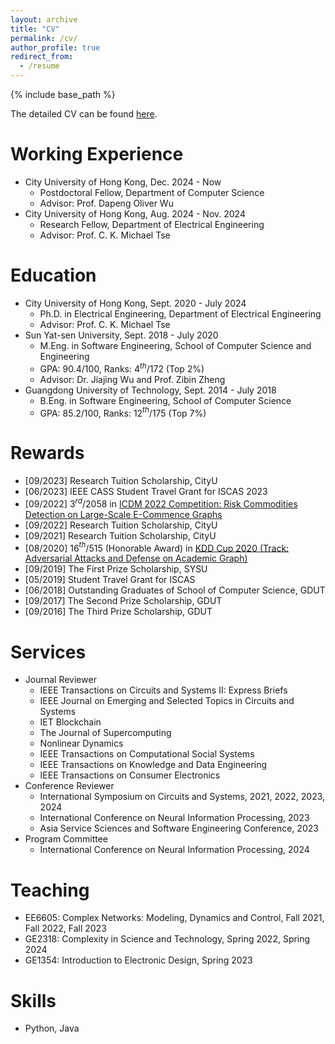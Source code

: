 ```yaml
---
layout: archive
title: "CV"
permalink: /cv/
author_profile: true
redirect_from:
  - /resume
---
```


{% include base_path %}

The detailed CV can be found [here]().

# Working Experience

- City University of Hong Kong, Dec. 2024 - Now
  - Postdoctoral Fellow, Department of Computer Science
  - Advisor: Prof. Dapeng Oliver Wu
- City University of Hong Kong, Aug. 2024 - Nov. 2024
  - Research Fellow, Department of Electrical Engineering
  - Advisor: Prof. C. K. Michael Tse

Education
======

* City University of Hong Kong,  Sept. 2020 - July 2024
  * Ph.D. in Electrical Engineering, Department of Electrical Engineering
  * Advisor: Prof. C. K. Michael Tse
* Sun Yat-sen University, Sept. 2018 - July 2020
  * M.Eng. in Software Engineering, School of Computer Science and Engineering
  * GPA: 90.4/100, Ranks: 4$^{th}$/172 (Top 2%)
  * Advisor: Dr. Jiajing Wu and Prof. Zibin Zheng
* Guangdong University of Technology, Sept. 2014 - July 2018
  * B.Eng. in Software Engineering, School of Computer Science
  * GPA: 85.2/100, Ranks: 12$^{th}$/175 (Top 7%)

# Rewards

- [09/2023] Research Tuition Scholarship, CityU
- [06/2023] IEEE CASS Student Travel Grant for ISCAS 2023
- [09/2022] 3$^{rd}$/2058 in [ICDM 2022 Competition: Risk Commodities Detection on Large-Scale E-Commence Graphs](https://tianchi.aliyun.com/competition/entrance/531976/introduction?lang=en-us)
- [09/2022] Research Tuition Scholarship, CityU
- [09/2021] Research Tuition Scholarship, CityU
- [08/2020] 16$^{th}$/515 (Honorable Award) in [KDD Cup 2020 (Track: Adversarial Attacks and Defense on Academic Graph)](https://www.biendata.xyz/competition/kddcup_2020/)
- [09/2019] The First Prize Scholarship, SYSU
- [05/2019] Student Travel Grant for ISCAS
- [06/2018] Outstanding Graduates of School of Computer Science, GDUT
- [09/2017] The Second Prize Scholarship, GDUT
- [09/2016] The Third Prize Scholarship, GDUT

Services
======

- Journal Reviewer
  - IEEE Transactions on Circuits and Systems II: Express Briefs
  - IEEE Journal on Emerging and Selected Topics in Circuits and Systems
  - IET Blockchain
  - The Journal of Supercomputing
  - Nonlinear Dynamics
  - IEEE Transactions on Computational Social Systems
  - IEEE Transactions on Knowledge and Data Engineering
  - IEEE Transactions on Consumer Electronics
- Conference Reviewer
  - International Symposium on Circuits and Systems, 2021, 2022, 2023, 2024
  - International Conference on Neural Information Processing, 2023
  - Asia Service Sciences and Software Engineering Conference, 2023
- Program Committee
  -  International Conference on Neural Information Processing, 2024

Teaching
======

- EE6605: Complex Networks: Modeling, Dynamics and Control, Fall 2021, Fall 2022, Fall 2023
- GE2318: Complexity in Science and Technology, Spring 2022, Spring 2024
- GE1354: Introduction to Electronic Design, Spring 2023

Skills
======

* Python, Java

